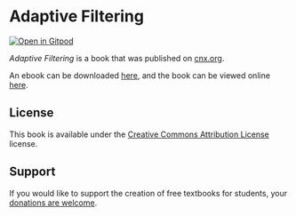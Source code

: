 # Adaptive Filtering

[![Open in Gitpod](https://gitpod.io/button/open-in-gitpod.svg)](https://gitpod.io/from-referrer/)

_Adaptive Filtering_ is a book that was published on [cnx.org](https://cnx.org/).

An ebook can be downloaded [here](https://github.com/cnx-user-books/cnxbook-adaptive-filtering/releases/latest), and the book can be viewed online [here](https://github.com/cnx-user-books/cnxbook-adaptive-filtering/releases/latest).

## License
This book is available under the [Creative Commons Attribution License](./LICENSE) license.

## Support
If you would like to support the creation of free textbooks for students, your [donations are welcome](https://riceconnect.rice.edu/donation/support-openstax-banner).
